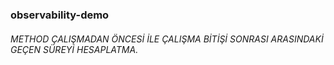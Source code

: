 ### observability-demo
###### METHOD ÇALIŞMADAN ÖNCESİ İLE ÇALIŞMA BİTİŞİ SONRASI ARASINDAKİ GEÇEN SÜREYİ HESAPLATMA.